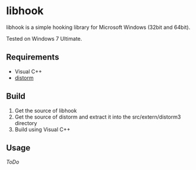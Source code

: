 libhook
=======

libhook is a simple hooking library for Microsoft Windows (32bit and 64bit).

Tested on Windows 7 Ultimate.

Requirements
------------

- Visual C++
- [distorm](http://code.google.com/p/distorm/)

Build
-----

1. Get the source of libhook
2. Get the source of distorm and extract it into the src/extern/distorm3 directory
3. Build using Visual C++

Usage
-----

*ToDo*
